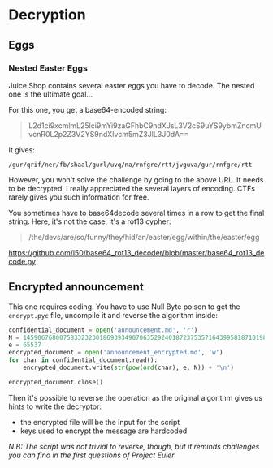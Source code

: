# Decryption

## Eggs

### Nested Easter Eggs

Juice Shop contains several easter eggs you have to decode. The nested one is the ultimate goal...

For this one, you get a base64-encoded string:

> L2d1ci9xcmlmL25lci9mYi9zaGFhbC9ndXJsL3V2cS9uYS9ybmZncmUvcnR0L2p2Z3V2YS9ndXIvcm5mZ3JlL3J0dA==

It gives:

```
/gur/qrif/ner/fb/shaal/gurl/uvq/na/rnfgre/rtt/jvguva/gur/rnfgre/rtt
```

However, you won't solve the challenge by going to the above URL. It needs to be decrypted. I really appreciated the several layers of encoding. CTFs rarely gives you such information for free.

You sometimes have to base64decode several times in a row to get the final string. Here, it's not the case, it's a rot13 cypher:

> /the/devs/are/so/funny/they/hid/an/easter/egg/within/the/easter/egg

https://github.com/l50/base64_rot13_decoder/blob/master/base64_rot13_decode.py

## Encrypted announcement

This one requires coding. You have to use Null Byte poison to get the `encrypt.pyc` file, uncompile it and reverse the algorithm inside:

```Python
confidential_document = open('announcement.md', 'r')
N = 145906768007583323230186939349070635292401872375357164399581871019873438799005358938369571402670149802121818086292467422828157022922076746906543401224889672472407926969987100581290103199317858753663710862357656510507883714297115637342788911463535102712032765166518411726859837988672111837205085526346618740053
e = 65537
encrypted_document = open('announcement_encrypted.md', 'w')
for char in confidential_document.read():
    encrypted_document.write(str(pow(ord(char), e, N)) + '\n')

encrypted_document.close()
```

Then it's possible to reverse the operation as the original algorithm gives us hints to write the decryptor:

* the encrypted file will be the input for the script
* keys used to encrypt the message are hardcoded

_N.B: The script was not trivial to reverse, though, but it reminds challenges you can find in the first questions of Project Euler_